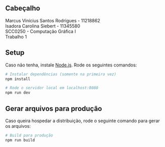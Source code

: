 ## Cabeçalho
Marcus Vinícius Santos Rodrigues - 11218862 <br>
Isadora Carolina Siebert - 11345580 <br>
SCC0250 - Computação Gráfica I <br>
Trabalho 1

## Setup
Caso não tenha, instale [Node.js](https://nodejs.org/en/download/).
Rode os seguintes comandos:

``` bash
# Instalar dependências (somente na primeira vez)
npm install

# Rode o servidor local em localhost:8080
npm run dev
```
## Gerar arquivos para produção
Caso queira hospedar a distribuição, rode o seguinte comando para gerar os arquivos:
``` bash
# Build para produção
npm run build
```